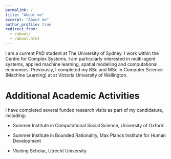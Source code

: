 ```yaml
---
permalink: /
title: "About me"
excerpt: "About me"
author_profile: true
redirect_from: 
  - /about/
  - /about.html
---
```


I am a current PhD student at The University of Sydney. I work within the Centre for Complex Systems. I am particularly interested in multi-agent systems, applied machine learning, spatial modelling and computational economics. Previously, I completed my BSc and MSc in Computer Science (Machine Learning) at at Victoria University of Wellington.

Additional Academic Activities
======

I have completed several funded research visits as part of my candidature, including:

- Summer Institute in Computational Social Science, University of Oxford

- Summer Institute in Bounded Rationality, Max Planck Institute for Human Development

- Visiting Scholar, Utrecht University
